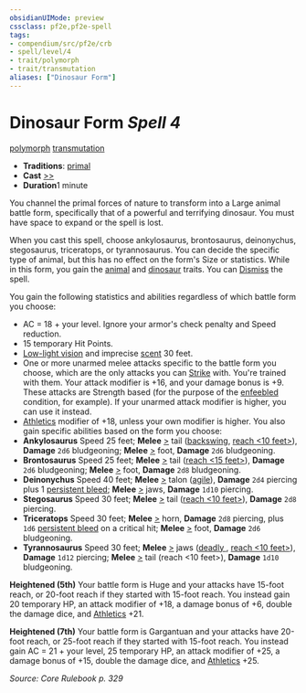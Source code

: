 ```yaml
---
obsidianUIMode: preview
cssclass: pf2e,pf2e-spell
tags:
- compendium/src/pf2e/crb
- spell/level/4
- trait/polymorph
- trait/transmutation
aliases: ["Dinosaur Form"]
---
```

# Dinosaur Form *Spell 4*   
[polymorph](../../Rules/traits/polymorph.md)  [transmutation](../../Rules/traits/transmutation.md)  

- **Traditions**: [primal](../../Rules/traits/primal.md)
- **Cast** [>>](../../Rules/core-rulebook/chapter-9-playing-the-game.md#Actions "Two-Action") 
- **Duration**1 minute

You channel the primal forces of nature to transform into a Large animal battle form, specifically that of a powerful and terrifying dinosaur. You must have space to expand or the spell is lost.

When you cast this spell, choose ankylosaurus, brontosaurus, deinonychus, stegosaurus, triceratops, or tyrannosaurus. You can decide the specific type of animal, but this has no effect on the form's Size or statistics. While in this form, you gain the [animal](../../Rules/traits/animal.md) and [dinosaur](../../Rules/traits/dinosaur.md) traits. You can [Dismiss](../../Rules/actions/dismiss.md) the spell.

You gain the following statistics and abilities regardless of which battle form you choose:

- AC = 18 + your level. Ignore your armor's check penalty and Speed reduction.
- 15 temporary Hit Points.
- [Low-light vision](../../Rules/abilities/low-light-vision.md) and imprecise [scent](../../Rules/abilities/scent.md) 30 feet.
- One or more unarmed melee attacks specific to the battle form you choose, which are the only attacks you can [Strike](../../Rules/actions/strike.md) with. You're trained with them. Your attack modifier is +16, and your damage bonus is +9. These attacks are Strength based (for the purpose of the [enfeebled](../../Rules/conditions.md#Enfeebled) condition, for example). If your unarmed attack modifier is higher, you can use it instead.
- [Athletics](../skills.md#Athletics) modifier of +18, unless your own modifier is higher. You also gain specific abilities based on the form you choose:
- **Ankylosaurus** Speed 25 feet; **Melee** [>](../../Rules/core-rulebook/chapter-9-playing-the-game.md#Actions "Single Action") tail ([backswing](../../Rules/traits/backswing.md), [reach <10 feet>](../../Rules/traits/reach.md)), **Damage** `2d6` bludgeoning; **Melee** [>](../../Rules/core-rulebook/chapter-9-playing-the-game.md#Actions "Single Action") foot, **Damage** `2d6` bludgeoning.
- **Brontosaurus** Speed 25 feet; **Melee** [>](../../Rules/core-rulebook/chapter-9-playing-the-game.md#Actions "Single Action") tail ([reach <15 feet>](../../Rules/traits/reach.md)), **Damage** `2d6` bludgeoning; **Melee** [>](../../Rules/core-rulebook/chapter-9-playing-the-game.md#Actions "Single Action") foot, **Damage** `2d8` bludgeoning.
- **Deinonychus** Speed 40 feet; **Melee** [>](../../Rules/core-rulebook/chapter-9-playing-the-game.md#Actions "Single Action") talon ([agile](../../Rules/traits/agile.md)), **Damage** `2d4` piercing plus 1 [persistent bleed](../../Rules/conditions.md#Persistent%20Damage); **Melee** [>](../../Rules/core-rulebook/chapter-9-playing-the-game.md#Actions "Single Action") jaws, **Damage** `1d10` piercing.
- **Stegosaurus** Speed 30 feet; **Melee** [>](../../Rules/core-rulebook/chapter-9-playing-the-game.md#Actions "Single Action") tail ([reach <10 feet>](../../Rules/traits/reach.md)), **Damage** `2d8` piercing.
- **Triceratops** Speed 30 feet; **Melee** [>](../../Rules/core-rulebook/chapter-9-playing-the-game.md#Actions "Single Action") horn, **Damage** `2d8` piercing, plus `1d6` [persistent bleed](../../Rules/conditions.md#Persistent%20Damage) on a critical hit; **Melee** [>](../../Rules/core-rulebook/chapter-9-playing-the-game.md#Actions "Single Action") foot, **Damage** `2d6` bludgeoning.
- **Tyrannosaurus** Speed 30 feet; **Melee** [>](../../Rules/core-rulebook/chapter-9-playing-the-game.md#Actions "Single Action") jaws ([deadly <d12>](../../Rules/traits/deadly.md), [reach <10 feet>](../../Rules/traits/reach.md)), **Damage** `1d12` piercing; **Melee** [>](../../Rules/core-rulebook/chapter-9-playing-the-game.md#Actions "Single Action") tail (reach <10 feet>), **Damage** `1d10` bludgeoning.

**Heightened (5th)** Your battle form is Huge and your attacks have 15-foot reach, or 20-foot reach if they started with 15-foot reach. You instead gain 20 temporary HP, an attack modifier of +18, a damage bonus of +6, double the damage dice, and [Athletics](../skills.md#Athletics) +21.

**Heightened (7th)** Your battle form is Gargantuan and your attacks have 20-foot reach, or 25-foot reach if they started with 15-foot reach. You instead gain AC = 21 + your level, 25 temporary HP, an attack modifier of +25, a damage bonus of +15, double the damage dice, and [Athletics](../skills.md#Athletics) +25.

*Source: Core Rulebook p. 329*